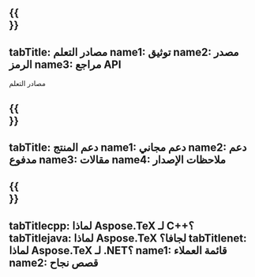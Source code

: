 ﻿---
translation: true
deploy: false
---

{{<section learningresources>}}
---
tabTitle: مصادر التعلم
name1: توثيق
name2: مصدر الرمز
name3: مراجع API
---

مصادر التعلم

{{<section support>}}
---
tabTitle: دعم المنتج
name1: دعم مجاني
name2: دعم مدفوع
name3: مقالات
name4: ملاحظات الإصدار
---

{{<section why>}}
---
tabTitlecpp: لماذا Aspose.TeX لـ C++؟
tabTitlejava: لماذا Aspose.TeX لجافا؟
tabTitlenet: لماذا Aspose.TeX لـ .NET؟
name1: قائمة العملاء
name2: قصص نجاح
---




